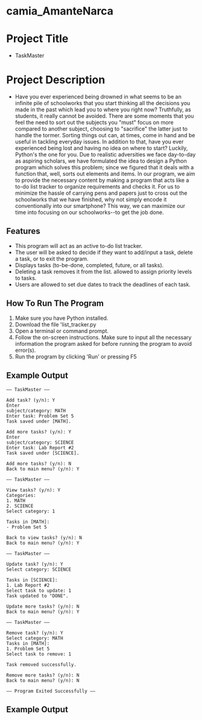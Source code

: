 # camia_AmanteNarca

# Project Title
- TaskMaster

# Project Description
- Have you ever experienced being drowned in what seems to be an infinite pile of schoolworks that you start thinking all the decisions you made in the past which lead you to where you right now? Truthfully, as students, it really cannot be avoided. There are some moments that you feel the need to sort out the subjects you "must" focus on more compared to another subject, choosing to "sacrifice" the latter just to handle the tormer. Sorting things out can, at times, come in hand and be useful in tackling everyday issues. In addition to that, have you ever experienced being lost and having no idea on where to start? Luckily, Python's the one for you. Due to realistic adversities we face day-to-day as aspiring scholars, we have formulated the idea to design a Python program which solves this problem; since we figured that it deals with a function that, well, sorts out elements and items. In our program, we aim to provide the necessary content by making a program that acts like a to-do list tracker to organize requirements and checks it. For us to minimize the hassle of carrying pens and papers just to cross out the schoolworks that we have finished, why not simply encode it conventionally into our smartphone? This way, we can maximize our time into focusing on our schoolworks--to get the job done.

## Features
-   This program will act as an active to-do list tracker.
-   The user will be asked to decide if they want to add/input a task, delete a task, or to exit the program.
-   Displays tasks (to-be-done, completed, future, or all tasks).
-   Deleting a task removes it from the list. allowed to assign priority levels to tasks.
-   Users are allowed to set due dates to track the deadlines of each task.

## How To Run The Program
1.    Make sure you have Python installed.
2.    Download the file 'list_tracker.py
3.    Open a terminal or command prompt.
4.    Follow the on-screen instructions. Make sure to input all the necessary information the program asked for before running the program to avoid error(s).
5.    Run the program by clicking 'Run' or pressing F5

## Example Output
```
—— TaskMaster ——
 
Add task? (y/n): Y
Enter
subject/category: MATH
Enter task: Problem Set 5
Task saved under [MATH].
 
Add more tasks? (y/n): Y
Enter
subject/category: SCIENCE
Enter task: Lab Report #2
Task saved under [SCIENCE].
 
Add more tasks? (y/n): N
Back to main menu? (y/n): Y
 
—— TaskMaster ——
 
View tasks? (y/n): Y
Categories:
1. MATH
2. SCIENCE
Select category: 1
 
Tasks in [MATH]:
- Problem Set 5
 
Back to view tasks? (y/n): N
Back to main menu? (y/n): Y
 
—— TaskMaster ——
 
Update task? (y/n): Y
Select category: SCIENCE
 
Tasks in [SCIENCE]:
1. Lab Report #2
Select task to update: 1
Task updated to "DONE".
 
Update more tasks? (y/n): N
Back to main menu? (y/n): Y
 
—— TaskMaster ——
 
Remove task? (y/n): Y
Select category: MATH
Tasks in [MATH]:
1. Problem Set 5
Select task to remove: 1
 
Task removed successfully.
 
Remove more tasks? (y/n): N
Back to main menu? (y/n): N
 
—— Program Exited Successfully ——
```


## Example Output

